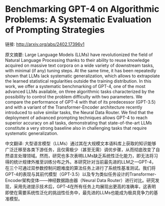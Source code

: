 # Benchmarking GPT-4 on Algorithmic Problems: A Systematic Evaluation of Prompting Strategies

链接: http://arxiv.org/abs/2402.17396v1

原文摘要:
Large Language Models (LLMs) have revolutionized the field of Natural
Language Processing thanks to their ability to reuse knowledge acquired on
massive text corpora on a wide variety of downstream tasks, with minimal (if
any) tuning steps. At the same time, it has been repeatedly shown that LLMs
lack systematic generalization, which allows to extrapolate the learned
statistical regularities outside the training distribution. In this work, we
offer a systematic benchmarking of GPT-4, one of the most advanced LLMs
available, on three algorithmic tasks characterized by the possibility to
control the problem difficulty with two parameters. We compare the performance
of GPT-4 with that of its predecessor (GPT-3.5) and with a variant of the
Transformer-Encoder architecture recently introduced to solve similar tasks,
the Neural Data Router. We find that the deployment of advanced prompting
techniques allows GPT-4 to reach superior accuracy on all tasks, demonstrating
that state-of-the-art LLMs constitute a very strong baseline also in
challenging tasks that require systematic generalization.

中文翻译:
大型语言模型（LLMs）通过其在大规模文本语料库上获取的知识能够广泛迁移至各类下游任务，且仅需极少（甚至无需）调优步骤，从而彻底改变了自然语言处理领域。然而，研究也多次表明LLMs缺乏系统性泛化能力，即无法将习得的统计规律外推至训练分布之外。本研究针对当前最先进的LLM之一GPT-4，在三个可通过双参数控制问题难度的算法任务上进行了系统性基准测试。我们将GPT-4的表现与其前代模型（GPT-3.5）以及专为类似任务设计的Transformer-Encoder架构变体——神经数据路由器（Neural Data Router）进行对比。研究发现，采用先进提示技术后，GPT-4在所有任务上均展现出更高的准确率，这表明即使在需要系统性泛化的挑战性任务中，最先进的LLMs也能成为极具竞争力的基准模型。
